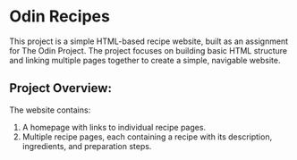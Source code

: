# Odin Recipes
This project is a simple HTML-based recipe website, built as an assignment for The Odin Project. The project focuses on building basic HTML structure and linking multiple pages together to create a simple, navigable website.
## Project Overview:
The website contains:

1. A homepage with links to individual recipe pages.
2. Multiple recipe pages, each containing a recipe with its description, ingredients, and preparation steps.